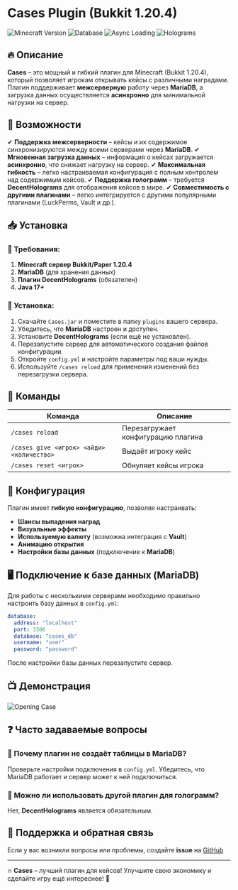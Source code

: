 # Cases Plugin (Bukkit 1.20.4)

![Minecraft Version](https://img.shields.io/badge/Minecraft-1.20.4-brightgreen)
![Database](https://img.shields.io/badge/Database-MariaDB-blue)
![Async Loading](https://img.shields.io/badge/Data%20Loading-Asynchronous-orange)
![Holograms](https://img.shields.io/badge/Holograms-DecentHolograms-purple)

## 🔥 Описание
**Cases** – это мощный и гибкий плагин для Minecraft (Bukkit 1.20.4), который позволяет игрокам открывать кейсы с различными наградами. Плагин поддерживает **межсерверную** работу через **MariaDB**, а загрузка данных осуществляется **асинхронно** для минимальной нагрузки на сервер. 

## 🚀 Возможности
✔ **Поддержка межсерверности** – кейсы и их содержимое синхронизируются между всеми серверами через **MariaDB**.
✔ **Мгновенная загрузка данных** – информация о кейсах загружается **асинхронно**, что снижает нагрузку на сервер.
✔ **Максимальная гибкость** – легко настраиваемая конфигурация с полным контролем над содержимым кейсов.
✔ **Поддержка голограмм** – требуется **DecentHolograms** для отображения кейсов в мире.
✔ **Совместимость с другими плагинами** – легко интегрируется с другими популярными плагинами (LuckPerms, Vault и др.).

## 📥 Установка
### 🔹 Требования:
1. **Minecraft сервер Bukkit/Paper 1.20.4**
2. **MariaDB** (для хранения данных)
3. **Плагин DecentHolograms** (обязателен)
4. **Java 17+**

### 🔹 Установка:
1. Скачайте `Cases.jar` и поместите в папку `plugins` вашего сервера.
2. Убедитесь, что **MariaDB** настроен и доступен.
3. Установите **DecentHolograms** (если ещё не установлен).
4. Перезапустите сервер для автоматического создания файлов конфигурации.
5. Откройте `config.yml` и настройте параметры под ваши нужды.
6. Используйте `/cases reload` для применения изменений без перезагрузки сервера.

## 📜 Команды
| Команда | Описание |
|---------|---------|
| `/cases reload` | Перезагружает конфигурацию плагина |
| `/cases give <игрок> <айди> <количество>` | Выдаёт игроку кейс |
| `/cases reset <игрок>` | Обнуляет кейсы игрока |

## 🔧 Конфигурация
Плагин имеет **гибкую конфигурацию**, позволяя настраивать:
- **Шансы выпадения наград**
- **Визуальные эффекты**
- **Используемую валюту** (возможна интеграция с **Vault**)
- **Анимацию открытия**
- **Настройки базы данных** (подключение к **MariaDB**)

## 🖥️ Подключение к базе данных (MariaDB)
Для работы с несколькими серверами необходимо правильно настроить базу данных в `config.yml`:
```yaml
database:
  address: "localhost"
  port: 3306
  database: "cases_db"
  username: "user"
  password: "password"
```
После настройки базы данных перезапустите сервер.

## 📺 Демонстрация
![Opening Case](https://i.imgur.com/Go2Kehm.png)

## ❓ Часто задаваемые вопросы
### 🔹 Почему плагин не создаёт таблицы в MariaDB?
Проверьте настройки подключения в `config.yml`. Убедитесь, что MariaDB работает и сервер может к ней подключиться.

### 🔹 Можно ли использовать другой плагин для голограмм?
Нет, **DecentHolograms** является обязательным.

## 📌 Поддержка и обратная связь
Если у вас возникли вопросы или проблемы, создайте **issue** на [GitHub](https://github.com/zyr1x/Cases/issues)

---
🔥 **Cases** – лучший плагин для кейсов! Улучшите свою экономику и сделайте игру ещё интереснее! 🚀
